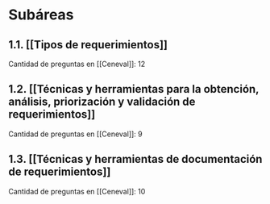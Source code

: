 # Subáreas

## 1.1. [[Tipos de requerimientos]]
Cantidad de preguntas en [[Ceneval]]: 12

## 1.2. [[Técnicas y herramientas para la obtención, análisis, priorización y validación de requerimientos]]
Cantidad de preguntas en [[Ceneval]]: 9

## 1.3. [[Técnicas y herramientas de documentación de requerimientos]]
Cantidad de preguntas en [[Ceneval]]: 10